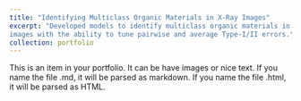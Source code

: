 ```yaml
---
title: "Identifying Multiclass Organic Materials in X-Ray Images"
excerpt: "Developed models to identify multiclass organic materials in X-Ray \
images with the ability to tune pairwise and average Type-I/II errors."
collection: portfolio
---
```


This is an item in your portfolio. It can be have images or nice text. If you name the file .md, it will be parsed as markdown. If you name the file .html, it will be parsed as HTML. 
